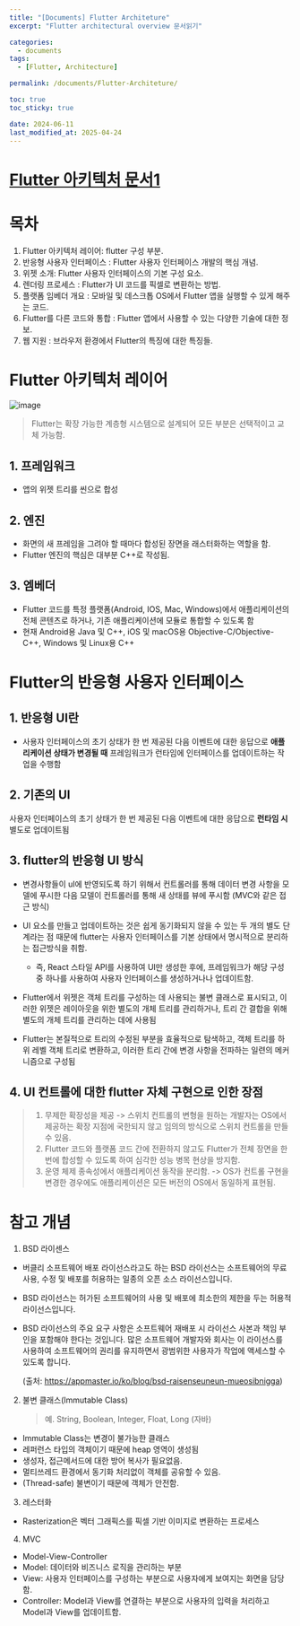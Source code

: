 ```yaml
---
title: "[Documents] Flutter Architeture"
excerpt: "Flutter architectural overview 문서읽기"

categories:
  - documents
tags:
  - [Flutter, Architecture]

permalink: /documents/Flutter-Architeture/

toc: true
toc_sticky: true

date: 2024-06-11
last_modified_at: 2025-04-24
---
```


# [Flutter 아키텍처 문서1](https://docs.flutter.dev/resources/architectural-overview)

# 목차

1. Flutter 아키텍처 레이어: flutter 구성 부분.
2. 반응형 사용자 인터페이스 : Flutter 사용자 인터페이스 개발의 핵심 개념.
3. 위젯 소개: Flutter 사용자 인터페이스의 기본 구성 요소.
4. 렌더링 프로세스 : Flutter가 UI 코드를 픽셀로 변환하는 방법.
5. 플랫폼 임베더 개요 : 모바일 및 데스크톱 OS에서 Flutter 앱을 실행할 수 있게 해주는 코드.
6. Flutter를 다른 코드와 통합 : Flutter 앱에서 사용할 수 있는 다양한 기술에 대한 정보.
7. 웹 지원 : 브라우저 환경에서 Flutter의 특징에 대한 특징들.

# Flutter 아키텍처 레이어

![image](https://github.com/itbebop/itbebop.github.io/assets/86880025/2c5d21f0-5944-4129-8e63-365990a427ad)

> Flutter는 확장 가능한 계층형 시스템으로 설계되어 모든 부분은 선택적이고 교체 가능함.

## 1. 프레임워크

- 앱의 위젯 트리를 씬으로 합성

## 2. 엔진

- 화면의 새 프레임을 그려야 할 때마다 합성된 장면을 래스터화하는 역할을 함.
- Flutter 엔진의 핵심은 대부분 C++로 작성됨.

## 3. 엠베더

- Flutter 코드를 특정 플랫폼(Android, IOS, Mac, Windows)에서 애플리케이션의 전체 콘텐츠로 하거나, 기존 애플리케이션에 모듈로 통합할 수 있도록 함
- 현재 Android용 Java 및 C++, iOS 및 macOS용 Objective-C/Objective-C++, Windows 및 Linux용 C++

# Flutter의 반응형 사용자 인터페이스

## 1. 반응형 UI란

- 사용자 인터페이스의 초기 상태가 한 번 제공된 다음 이벤트에 대한 응답으로 **애플리케이션 상태가 변경될 때** 프레임워크가 런타임에 인터페이스를 업데이트하는 작업을 수행함

## 2. 기존의 UI

사용자 인터페이스의 초기 상태가 한 번 제공된 다음 이벤트에 대한 응답으로 **런타임 시** 별도로 업데이트됨

## 3. flutter의 반응형 UI 방식

- 변경사항들이 uI에 반영되도록 하기 위해서 컨트롤러를 통해 데이터 변경 사항을 모델에 푸시한 다음 모델이 컨트롤러를 통해 새 상태를 뷰에 푸시함 (MVC와 같은 접근 방식)
- UI 요소를 만들고 업데이트하는 것은 쉽게 동기화되지 않을 수 있는 두 개의 별도 단계라는 점 때문에 flutter는 사용자 인터페이스를 기본 상태에서 명시적으로 분리하는 접근방식을 취함.

  - 즉, React 스타일 API를 사용하여 UI만 생성한 후에, 프레임워크가 해당 구성 중 하나를 사용하여 사용자 인터페이스를 생성하거나나 업데이트함.

- Flutter에서 위젯은 객체 트리를 구성하는 데 사용되는 불변 클래스로 표시되고, 이러한 위젯은 레이아웃을 위한 별도의 개체 트리를 관리하거나, 트리 간 결합을 위해 별도의 개체 트리를 관리하는 데에 사용됨

- Flutter는 본질적으로 트리의 수정된 부분을 효율적으로 탐색하고, 객체 트리를 하위 레벨 객체 트리로 변환하고, 이러한 트리 간에 변경 사항을 전파하는 일련의 메커니즘으로 구성됨

## 4. UI 컨트롤에 대한 flutter 자체 구현으로 인한 장점

> 1.  무제한 확장성을 제공
>     -> 스위치 컨트롤의 변형을 원하는 개발자는 OS에서 제공하는 확장 지점에 국한되지 않고 임의의 방식으로 스위치 컨트롤을 만들 수 있음.
> 2.  Flutter 코드와 플랫폼 코드 간에 전환하지 않고도 Flutter가 전체 장면을 한 번에 합성할 수 있도록 하여 심각한 성능 병목 현상을 방지함.
> 3.  운영 체제 종속성에서 애플리케이션 동작을 분리함.
>     -> OS가 컨트롤 구현을 변경한 경우에도 애플리케이션은 모든 버전의 OS에서 동일하게 표현됨.

# 참고 개념

1. BSD 라이센스

- 버클리 소프트웨어 배포 라이선스라고도 하는 BSD 라이선스는 소프트웨어의 무료 사용, 수정 및 배포를 허용하는 일종의 오픈 소스 라이선스입니다.
- BSD 라이선스는 허가된 소프트웨어의 사용 및 배포에 최소한의 제한을 두는 허용적 라이선스입니다.
- BSD 라이선스의 주요 요구 사항은 소프트웨어 재배포 시 라이선스 사본과 책임 부인을 포함해야 한다는 것입니다. 많은 소프트웨어 개발자와 회사는 이 라이선스를 사용하여 소프트웨어의 권리를 유지하면서 광범위한 사용자가 작업에 액세스할 수 있도록 합니다.

  (출처: https://appmaster.io/ko/blog/bsd-raisenseuneun-mueosibnigga)

2. 불변 클래스(Immutable Class)
   > 예. String, Boolean, Integer, Float, Long (자바)

- Immutable Class는 변경이 불가능한 클래스
- 레퍼런스 타입의 객체이기 때문에 heap 영역이 생성됨
- 생성자, 접근메서드에 대한 방어 복사가 필요없음.
- 멀티쓰레드 환경에서 동기화 처리없이 객체를 공유할 수 있음.
- (Thread-safe) 불변이기 때문에 객체가 안전함.

3. 레스터화

- Rasterization은 벡터 그래픽스를 픽셀 기반 이미지로 변환하는 프로세스

4. MVC

- Model-View-Controller
- Model: 데이터와 비즈니스 로직을 관리하는 부분
- View: 사용자 인터페이스를 구성하는 부분으로 사용자에게 보여지는 화면을 담당함.
- Controller: Model과 View를 연결하는 부분으로 사용자의 입력을 처리하고 Model과 View를 업데이트함.
